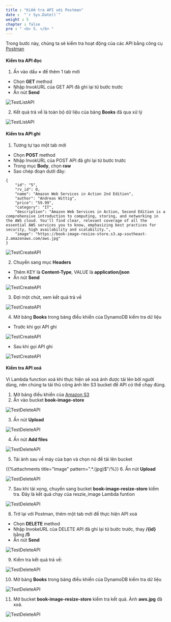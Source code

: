 ```yaml
---
title : "Kiểm tra API với Postman"
date :  "`r Sys.Date()`" 
weight : 5
chapter : false
pre : " <b> 5. </b> "
---
```

Trong bước này, chúng ta sẽ kiểm tra hoạt động của các API bằng công cụ [Postman](https://www.postman.com/downloads/)
#### Kiểm tra API đọc
1. Ấn vào dấu **+** để thêm 1 tab mới
- Chọn **GET** method
- Nhập InvokURL của GET API đã ghi lại từ bước trước
- Ấn nút **Send**

![TestListAPI](/images/5-test-api-by-postman/5-test-api-by-postman-1.png?featherlight=false&width=90pc)

2. Kết quả trả về là toàn bộ dữ liệu của bảng **Books** đã qua xử lý

![TestListAPI](/images/5-test-api-by-postman/5-test-api-by-postman-2.png?featherlight=false&width=90pc)

#### Kiểm tra API ghi
1. Tương tự tạo một tab mới
- Chọn **POST** method
- Nhập InvokURL của POST API đã ghi lại từ bước trước
- Trong mục **Body**, chọn **raw**
- Sao chép đoạn dưới đây:
```
{
    "id": "5",
    "rv_id": 0,
    "name": "Amazon Web Services in Action 2nd Edition",
    "author": "Andreas Wittig",
    "price": "59.99",
    "category": "IT",
    "description": "Amazon Web Services in Action, Second Edition is a comprehensive introduction to computing, storing, and networking in the AWS cloud. You'll find clear, relevant coverage of all the essential AWS services you to know, emphasizing best practices for security, high availability and scalability.",
    "image": "https://book-image-resize-store.s3.ap-southeast-2.amazonaws.com/aws.jpg"
}
```

![TestCreateAPI](/images/5-test-api-by-postman/5-test-api-by-postman-3.png?featherlight=false&width=90pc)

2. Chuyển sang mục **Headers**
- Thêm KEY là **Content-Type**, VALUE là **application/json**
- Ấn nút **Send**

![TestCreateAPI](/images/5-test-api-by-postman/5-test-api-by-postman-4.png?featherlight=false&width=90pc)

3. Đợi một chút, xem kết quả trả về

![TestCreateAPI](/images/5-test-api-by-postman/5-test-api-by-postman-5.png?featherlight=false&width=90pc)

4. Mở bảng **Books** trong bảng điều khiển của DynamoDB kiểm tra dữ liệu
- Trước khi gọi API ghi

![TestCreateAPI](/images/5-test-api-by-postman/5-test-api-by-postman-6.png?featherlight=false&width=90pc)

- Sau khi gọi API ghi

![TestCreateAPI](/images/5-test-api-by-postman/5-test-api-by-postman-7.png?featherlight=false&width=90pc)

#### Kiểm tra API xoá
Vì Lambda function xoá khi thực hiện sẽ xoá ảnh được tải lên bởi người dùng, nên chúng ta tải thủ công ảnh lên S3 bucket để API có thể chạy đúng.
1. Mở bảng điều khiển của [Amazon S3](https://s3.console.aws.amazon.com/s3/buckets?region=ap-southeast-2&region=ap-southeast-2)
2. Ấn vào bucket **book-image-store** 

![TestDeleteAPI](/images/5-test-api-by-postman/5-test-api-by-postman-8.png?featherlight=false&width=90pc)

3. Ấn nút **Upload**

![TestDeleteAPI](/images/5-test-api-by-postman/5-test-api-by-postman-9.png?featherlight=false&width=90pc)

4. Ấn nút **Add files**

![TestDeleteAPI](/images/5-test-api-by-postman/5-test-api-by-postman-10.png?featherlight=false&width=90pc)

5. Tải ảnh sau về máy của bạn và chọn nó để tải lên bucket

{{%attachments title="Image" pattern=".*\.(jpg)$"/%}}
6. Ấn nút **Upload**

![TestDeleteAPI](/images/5-test-api-by-postman/5-test-api-by-postman-11.png?featherlight=false&width=90pc)

7. Sau khi tải xong, chuyển sang bucket **book-image-resize-store** kiểm tra. Đây là kết quả chạy của reszie_image Lambda funtion

![TestDeleteAPI](/images/5-test-api-by-postman/5-test-api-by-postman-12.png?featherlight=false&width=90pc)

8. Trở lại với Postman, thêm một tab mới để thực hiện API xoá
- Chọn **DELETE** method
- Nhập InvokeURL của DELETE API đã ghi lại từ bước trước, thay **/{id}** bằng **/5**
- Ấn nút **Send**

![TestDeleteAPI](/images/5-test-api-by-postman/5-test-api-by-postman-13.png?featherlight=false&width=90pc)

9. Kiểm tra kết quả trả về:

![TestDeleteAPI](/images/5-test-api-by-postman/5-test-api-by-postman-14.png?featherlight=false&width=90pc)

10. Mở bảng **Books** trong bảng điều khiển của DynamoDB kiểm tra dữ liệu

![TestDeleteAPI](/images/5-test-api-by-postman/5-test-api-by-postman-6.png?featherlight=false&width=90pc)

11. Mở bucket **book-image-resize-store** kiểm tra kết quả. Ảnh **aws.jpg** đã xoá.

![TestDeleteAPI](/images/5-test-api-by-postman/5-test-api-by-postman-15.png?featherlight=false&width=90pc)



